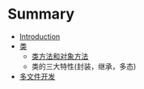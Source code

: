 # Summary

* [Introduction](README.md)
* [类](chapter1.md)
   * [类方法和对象方法](类方法和对象方法.md)
   * 类的三大特性(封装，继承，多态) 
* [多文件开发](多文件.md)

